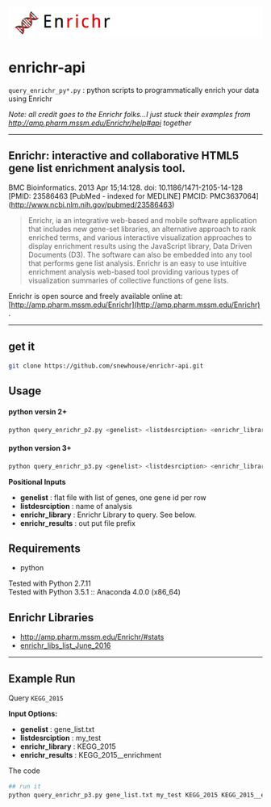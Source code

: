 ![](pic.png)

# enrichr-api

`query_enrichr_py*.py` : python scripts to programmatically enrich your data using Enrichr

*Note: all credit goes to the Enrichr folks...I just stuck their examples from http://amp.pharm.mssm.edu/Enrichr/help#api together*

******

## **Enrichr: interactive and collaborative HTML5 gene list enrichment analysis tool.**  
BMC Bioinformatics. 2013 Apr 15;14:128. doi: 10.1186/1471-2105-14-128   
[PMID: 23586463 [PubMed - indexed for MEDLINE] PMCID: PMC3637064] (http://www.ncbi.nlm.nih.gov/pubmed/23586463)  

>Enrichr, ia an integrative web-based and mobile software application that includes new gene-set libraries, an alternative approach to rank enriched terms, and various interactive visualization approaches to display enrichment results using the JavaScript library, Data Driven Documents (D3). The software can also be embedded into any tool that performs gene list analysis. 
>Enrichr is an easy to use intuitive enrichment analysis web-based tool providing various types of visualization summaries of collective functions of gene lists. 

Enrichr is open source and freely available online at: [http://amp.pharm.mssm.edu/Enrichr](http://amp.pharm.mssm.edu/Enrichr) .

**********

## get it

```bash
git clone https://github.com/snewhouse/enrichr-api.git 
```

## Usage

#### python versin 2+
```bash
python query_enrichr_p2.py <genelist> <listdesrciption> <enrichr_library> <enrichr_results>
```

#### python version 3+
```bash
python query_enrichr_p3.py <genelist> <listdesrciption> <enrichr_library> <enrichr_results>
```

**Positional Inputs**  
- **genelist**         : flat file with list of genes, one gene id per row
- **listdesrciption**  : name of analysis
- **enrichr_library**  : Enrichr Library to query. See below.
- **enrichr_results**  : out put file prefix

## Requirements
- python 

Tested with Python 2.7.11  
Tested with Python 3.5.1 :: Anaconda 4.0.0 (x86_64)

## Enrichr Libraries

- http://amp.pharm.mssm.edu/Enrichr/#stats  
- [enrichr_libs_list_June_2016](https://github.com/snewhouse/brain_gene_expression/blob/master/enrichr_api/enrichr_libs_list_June_2016.txt)  


******

## Example Run

Query `KEGG_2015`  

**Input Options:**

- **genelist**         : gene_list.txt
- **listdesrciption**  : my_test
- **enrichr_library**  : KEGG_2015
- **enrichr_results**  : KEGG_2015__enrichment

The code

```bash
## run it
python query_enrichr_p3.py gene_list.txt my_test KEGG_2015 KEGG_2015__enrichment
```

